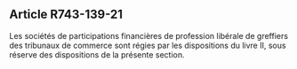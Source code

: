Article R743-139-21
----
Les sociétés de participations financières de profession libérale de greffiers
des tribunaux de commerce sont régies par les dispositions du livre II, sous
réserve des dispositions de la présente section.

